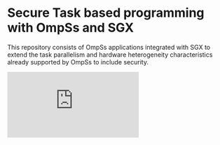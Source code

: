 #     Secure Task based programming with OmpSs and SGX

This repository consists of OmpSs applications integrated with SGX to extend the task parallelism and hardware heterogeneity characteristics already supported by OmpSs to include security.

![alt text](https://github.com/isabellyrocha/ompss-sgx-apps/raw/master/figures/ompss_sgx_app.pdf)
